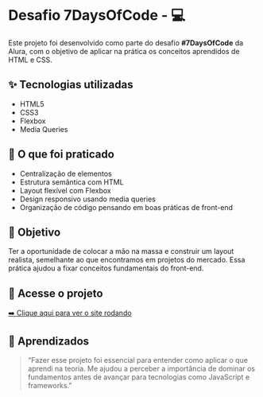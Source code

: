 # Desafio 7DaysOfCode - 💻

Este projeto foi desenvolvido como parte do desafio **#7DaysOfCode** da Alura, com o objetivo de aplicar na prática os conceitos aprendidos de HTML e CSS.

## ✨ Tecnologias utilizadas

- HTML5
- CSS3
- Flexbox
- Media Queries

## 📌 O que foi praticado

- Centralização de elementos
- Estrutura semântica com HTML
- Layout flexível com Flexbox
- Design responsivo usando media queries
- Organização de código pensando em boas práticas de front-end

## 🎯 Objetivo

Ter a oportunidade de colocar a mão na massa e construir um layout realista, semelhante ao que encontramos em projetos do mercado. Essa prática ajudou a fixar conceitos fundamentais do front-end.

## 🔗 Acesse o projeto

[➡️ Clique aqui para ver o site rodando]()



## 🧠 Aprendizados

> “Fazer esse projeto foi essencial para entender como aplicar o que aprendi na teoria. Me ajudou a perceber a importância de dominar os fundamentos antes de avançar para tecnologias como JavaScript e frameworks.”

